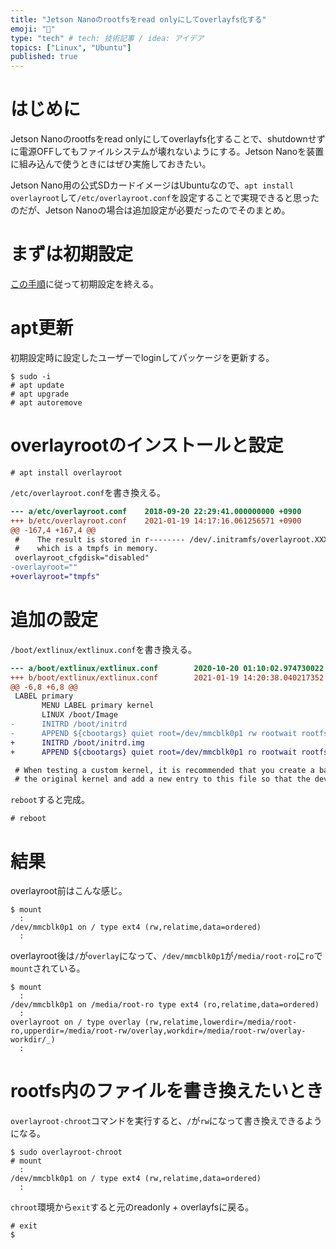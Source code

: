```yaml
---
title: "Jetson Nanoのrootfsをread onlyにしてoverlayfs化する"
emoji: "💾"
type: "tech" # tech: 技術記事 / idea: アイデア
topics: ["Linux", "Ubuntu"]
published: true
---
```

# はじめに

Jetson Nanoのrootfsをread onlyにしてoverlayfs化することで、shutdownせずに電源OFFしてもファイルシステムが壊れないようにする。Jetson Nanoを装置に組み込んで使うときにはぜひ実施しておきたい。

Jetson Nano用の公式SDカードイメージはUbuntuなので、`apt install overlayroot`して`/etc/overlayroot.conf`を設定することで実現できると思ったのだが、Jetson Nanoの場合は追加設定が必要だったのでそのまとめ。

# まずは初期設定

[この手順](https://developer.nvidia.com/embedded/learn/get-started-jetson-nano-devkit)に従って初期設定を終える。

# apt更新

初期設定時に設定したユーザーでloginしてパッケージを更新する。
```
$ sudo -i
# apt update
# apt upgrade
# apt autoremove
```

# overlayrootのインストールと設定

```
# apt install overlayroot
```
`/etc/overlayroot.conf`を書き換える。
```diff
--- a/etc/overlayroot.conf    2018-09-20 22:29:41.000000000 +0900
+++ b/etc/overlayroot.conf    2021-01-19 14:17:16.061256571 +0900
@@ -167,4 +167,4 @@
 #    The result is stored in r-------- /dev/.initramfs/overlayroot.XXXXXXX,
 #    which is a tmpfs in memory.
 overlayroot_cfgdisk="disabled"
-overlayroot=""
+overlayroot="tmpfs"
```

# 追加の設定

`/boot/extlinux/extlinux.conf`を書き換える。
```diff
--- a/boot/extlinux/extlinux.conf        2020-10-20 01:10:02.974730022 +0900
+++ b/boot/extlinux/extlinux.conf        2021-01-19 14:20:38.040217352 +0900
@@ -6,8 +6,8 @@
 LABEL primary
       MENU LABEL primary kernel
       LINUX /boot/Image
-      INITRD /boot/initrd
-      APPEND ${cbootargs} quiet root=/dev/mmcblk0p1 rw rootwait rootfstype=ext4 console=ttyS0,115200n8 console=tty0 fbcon=map:0 net.ifnames=0
+      INITRD /boot/initrd.img
+      APPEND ${cbootargs} quiet root=/dev/mmcblk0p1 ro rootwait rootfstype=ext4 console=ttyS0,115200n8 console=tty0 fbcon=map:0 net.ifnames=0

 # When testing a custom kernel, it is recommended that you create a backup of
 # the original kernel and add a new entry to this file so that the device can
```

`reboot`すると完成。

```
# reboot
```

# 結果

overlayroot前はこんな感じ。
```
$ mount
  :
/dev/mmcblk0p1 on / type ext4 (rw,relatime,data=ordered)
  :
```

overlayroot後は`/`が`overlay`になって、`/dev/mmcblk0p1`が`/media/root-ro`に`ro`で`mount`されている。
```
$ mount
  :
/dev/mmcblk0p1 on /media/root-ro type ext4 (ro,relatime,data=ordered)
  :
overlayroot on / type overlay (rw,relatime,lowerdir=/media/root-ro,upperdir=/media/root-rw/overlay,workdir=/media/root-rw/overlay-workdir/_)
  :
```

# rootfs内のファイルを書き換えたいとき

`overlayroot-chroot`コマンドを実行すると、`/`が`rw`になって書き換えできるようになる。

```
$ sudo overlayroot-chroot
# mount
  :
/dev/mmcblk0p1 on / type ext4 (rw,relatime,data=ordered)
  :
```

`chroot`環境から`exit`すると元のreadonly + overlayfsに戻る。
```
# exit
$
```
